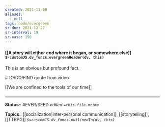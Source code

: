 ```yaml
---
created: 2021-11-09 
aliases:
  - null
tags: node/evergreen
sr-due: 2021-12-27
sr-interval: 19
sr-ease: 190
---
```


#### [[A story will either end where it began, or somewhere else]] `$=customJS.dv_funcs.evergreenHeader(dv, this)`

This is an obvious but profound fact.

#TO/DO/FIND qoute from video 

[[We are confined to the tools of our time]] 

### <hr class="footnote"/>

**Status**:: #EVER/SEED
*edited `=this.file.mtime`*

**Topics**:: [[socialization|inter-personal communication]], [[storytelling]], [[TTRPG]]
*`$=customJS.dv_funcs.outlinedIn(dv, this)`*
